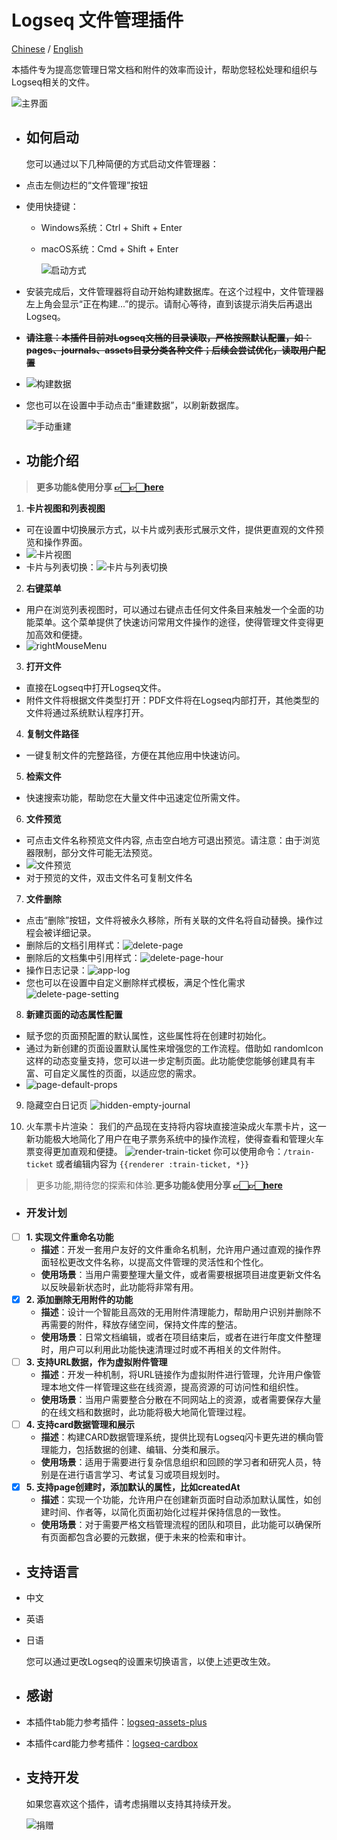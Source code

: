 # Logseq 文件管理插件

[Chinese](README_CN.md) / [English](README.md)

本插件专为提高您管理日常文档和附件的效率而设计，帮助您轻松处理和组织与Logseq相关的文件。

![主界面](./images/app-main.jpg)
- ## 如何启动
  您可以通过以下几种简便的方式启动文件管理器：
- 点击左侧边栏的“文件管理”按钮
- 使用快捷键：
	- Windows系统：Ctrl + Shift + Enter
	- macOS系统：Cmd + Shift + Enter
	  
	  ![启动方式](./images/app-open.jpg)
- 安装完成后，文件管理器将自动开始构建数据库。在这个过程中，文件管理器左上角会显示“正在构建...”的提示。请耐心等待，直到该提示消失后再退出Logseq。
- ~~**请注意：本插件目前对Logseq文档的目录读取，严格按照默认配置，如：pages、journals、assets目录分类各种文件；后续会尝试优化，读取用户配置**~~
- ![构建数据](./images/app-build.jpg)
- 您也可以在设置中手动点击“重建数据”，以刷新数据库。
  
  ![手动重建](./images/app-rebuild.jpg)
- ## 功能介绍
>  **更多功能&使用分享 [👉🏻👉🏻here](https://github.com/duiliuliu/logseq-plugin-files-manager/discussions)**

1. **卡片视图和列表视图**
- 可在设置中切换展示方式，以卡片或列表形式展示文件，提供更直观的文件预览和操作界面。
- ![卡片视图](./images/app-card.jpg)
- 卡片与列表切换：![卡片与列表切换](./images/app-card-switch.jpg)
  
2. **右键菜单**
- 用户在浏览列表视图时，可以通过右键点击任何文件条目来触发一个全面的功能菜单。这个菜单提供了快速访问常用文件操作的途径，使得管理文件变得更加高效和便捷。
- ![rightMouseMenu](./images/right-mouse-menu.png)
  
3. **打开文件**
- 直接在Logseq中打开Logseq文件。
- 附件文件将根据文件类型打开：PDF文件将在Logseq内部打开，其他类型的文件将通过系统默认程序打开。
  
4. **复制文件路径**
- 一键复制文件的完整路径，方便在其他应用中快速访问。
  
5. **检索文件**
- 快速搜索功能，帮助您在大量文件中迅速定位所需文件。
  
6. **文件预览**
- 可点击文件名称预览文件内容, 点击空白地方可退出预览。请注意：由于浏览器限制，部分文件可能无法预览。
- ![文件预览](./images/app-preview.jpg)
- 对于预览的文件，双击文件名可复制文件名
  
7. **文件删除**
- 点击“删除”按钮，文件将被永久移除，所有关联的文件名将自动替换。操作过程会被详细记录。
- 删除后的文档引用样式：![delete-page](./images/delete-page.png)
- 删除后的文档集中引用样式：![delete-page-hour](./images/delete-page-hour.png)
- 操作日志记录：![app-log](./images/app-log.png)
- 您也可以在设置中自定义删除样式模板，满足个性化需求 ![delete-page-setting](./images/delete-page-setting.png)
  
8. **新建页面的动态属性配置**
- 赋予您的页面预配置的默认属性，这些属性将在创建时初始化。
- 通过为新创建的页面设置默认属性来增强您的工作流程。借助如 randomIcon 这样的动态变量支持，您可以进一步定制页面。此功能使您能够创建具有丰富、可自定义属性的页面，以适应您的需求。
- ![page-default-props](./images/page-default-props.png)
  

9. 隐藏空白日记页
![hidden-empty-journal](./images/hidden-empty-journal.png)

10. 火车票卡片渲染： 我们的产品现在支持将内容块直接渲染成火车票卡片，这一新功能极大地简化了用户在电子票务系统中的操作流程，使得查看和管理火车票变得更加直观和便捷。
![render-train-ticket](./images/render-train-ticket.png)
你可以使用命令：`/train-ticket`  或者编辑内容为  `{{renderer :train-ticket, *}}`


> 更多功能,期待您的探索和体验.**更多功能&使用分享 [👉🏻👉🏻here](https://github.com/duiliuliu/logseq-plugin-files-manager/discussions)**
- ### 开发计划

- [ ] **1. 实现文件重命名功能**
	- **描述**：开发一套用户友好的文件重命名机制，允许用户通过直观的操作界面轻松更改文件名称，以提高文件管理的灵活性和个性化。
	- **使用场景**：当用户需要整理大量文件，或者需要根据项目进度更新文件名以反映最新状态时，此功能将非常有用。
- [x] **2. 添加删除无用附件的功能**
	- **描述**：设计一个智能且高效的无用附件清理能力，帮助用户识别并删除不再需要的附件，释放存储空间，保持文件库的整洁。
	- **使用场景**：日常文档编辑，或者在项目结束后，或者在进行年度文件整理时，用户可以利用此功能快速清理过时或不再相关的文件附件。
- [ ] **3. 支持URL数据，作为虚拟附件管理**
	- **描述**：开发一种机制，将URL链接作为虚拟附件进行管理，允许用户像管理本地文件一样管理这些在线资源，提高资源的可访问性和组织性。
	- **使用场景**：当用户需要整合分散在不同网站上的资源，或者需要保存大量的在线文档和数据时，此功能将极大地简化管理过程。
- [ ] **4. 支持card数据管理和展示**
	- **描述**：构建CARD数据管理系统，提供比现有Logseq闪卡更先进的横向管理能力，包括数据的创建、编辑、分类和展示。
	- **使用场景**：适用于需要进行复杂信息组织和回顾的学习者和研究人员，特别是在进行语言学习、考试复习或项目规划时。
- [x] **5. 支持page创建时，添加默认的属性，比如createdAt**
	- **描述**：实现一个功能，允许用户在创建新页面时自动添加默认属性，如创建时间、作者等，以简化页面初始化过程并保持信息的一致性。
	- **使用场景**：对于需要严格文档管理流程的团队和项目，此功能可以确保所有页面都包含必要的元数据，便于未来的检索和审计。
- ## 支持语言
- 中文
- 英语
- 日语
  
  您可以通过更改Logseq的设置来切换语言，以使上述更改生效。
- ## 感谢
- 本插件tab能力参考插件：[logseq-assets-plus](https://github.com/xyhp915/logseq-assets-plus)
- 本插件card能力参考插件：[logseq-cardbox](https://github.com/sosuisen/logseq-cardbox)
- ## 支持开发
  
  如果您喜欢这个插件，请考虑捐赠以支持其持续开发。
  
  ![捐赠](./images/WechatIMG9.jpg)
